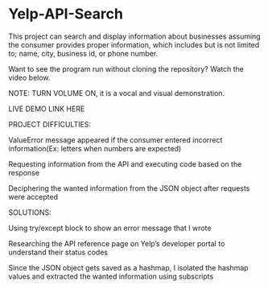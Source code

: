 # Yelp-API-Search

This project can search and display information about businesses assuming the consumer provides proper information, which includes but is not limited to; name, city, business id, or phone number. 

Want to see the program run without cloning the repository? Watch the video below.

NOTE: TURN VOLUME ON, it is a vocal and visual demonstration.

LIVE DEMO LINK HERE

PROJECT DIFFICULTIES:

ValueError message appeared if the consumer entered incorrect information(Ex: letters when numbers are expected)

Requesting information from the API and executing code based on the response

Deciphering the wanted information from the JSON object after requests were accepted

SOLUTIONS:

Using try/except block to show an error message that I wrote

Researching the API reference page on Yelp’s developer portal to understand their status codes

Since the JSON object gets saved as a hashmap, I isolated the hashmap values and extracted the wanted information using subscripts

